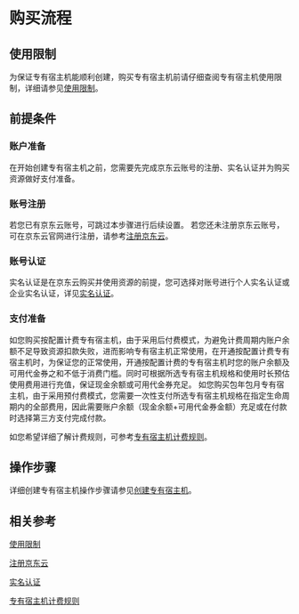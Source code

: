 # 购买流程
## 使用限制
为保证专有宿主机能顺利创建，购买专有宿主机前请仔细查阅专有宿主机使用限制，详细请参见[使用限制](../Introduction/Restrictions.md)。
## 前提条件
### 账户准备
在开始创建专有宿主机之前，您需要先完成京东云账号的注册、实名认证并为购买资源做好支付准备。
### 账号注册
若您已有京东云账号，可跳过本步骤进行后续设置。
若您还未注册京东云账号，可在京东云官网进行注册，请参考[注册京东云](https://accounts.jdcloud.com/p/regPage?source=jdcloud%26ReturnUrl=%2f%2fuc.jdcloud.com%2fpassport%2fcomplete%3freturnUrl%3d//www.jdcloud.com/)。
### 账号认证
实名认证是在京东云购买并使用资源的前提，您可选择对账号进行个人实名认证或企业实名认证，详见[实名认证](https://docs.jdcloud.com/cn/real-name-verification/introduction)。
### 支付准备
如您购买按配置计费专有宿主机，由于采用后付费模式，为避免计费周期内账户余额不足导致资源扣款失败，进而影响专有宿主机正常使用，在开通按配置计费专有宿主机时，为保证您的正常使用，开通按配置计费的专有宿主机时您的账户余额及可用代金券之和不低于消费门槛。同时可根据所选专有宿主机规格和使用时长预估使用费用进行充值，保证现金余额或可用代金券充足。
如您购买包年包月专有宿主机，由于采用预付费模式，您需要一次性支付所选专有宿主机规格在指定生命周期内的全部费用，因此需要账户余额（现金余额+可用代金券金额）充足或在付款时选择第三方支付完成付款。

如您希望详细了解计费规则，可参考[专有宿主机计费规则](Billing-Overview.md)。

## 操作步骤
详细创建专有宿主机操作步骤请参见[创建专有宿主机](../Operation-Guide/Create-DH.md)。

## 相关参考
[使用限制](../Introduction/Restrictions.md)

[注册京东云](https://accounts.jdcloud.com/p/regPage?source=jdcloud%26ReturnUrl=%2f%2fuc.jdcloud.com%2fpassport%2fcomplete%3freturnUrl%3d//www.jdcloud.com/)

[实名认证](https://docs.jdcloud.com/cn/real-name-verification/introduction)

[专有宿主机计费规则](Billing-Overview.md)







 
